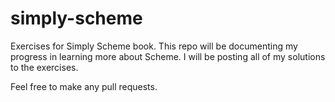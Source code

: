 # simply-scheme
Exercises for Simply Scheme book. This repo will be documenting my progress in learning more about Scheme. I will be posting all of my solutions to the exercises. 

Feel free to make any pull requests.
